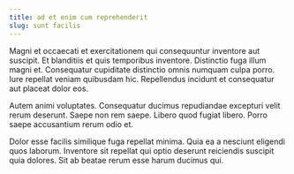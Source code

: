 ```yaml
---
title: ad et enim cum reprehenderit
slug: sunt facilis
---
```


Magni et occaecati et exercitationem qui consequuntur inventore aut suscipit. Et blanditiis et quis temporibus inventore. Distinctio fuga illum magni et. Consequatur cupiditate distinctio omnis numquam culpa porro. Iure repellat veniam quibusdam hic. Repellendus incidunt et consequatur aut placeat dolor eos.

Autem animi voluptates. Consequatur ducimus repudiandae excepturi velit rerum deserunt. Saepe non rem saepe. Libero quod fugiat libero. Porro saepe accusantium rerum odio et.

Dolor esse facilis similique fuga repellat minima. Quia ea a nesciunt eligendi quos laborum. Inventore sit repellat qui optio deserunt reiciendis suscipit quia dolores. Sit ab beatae rerum esse harum ducimus qui.
